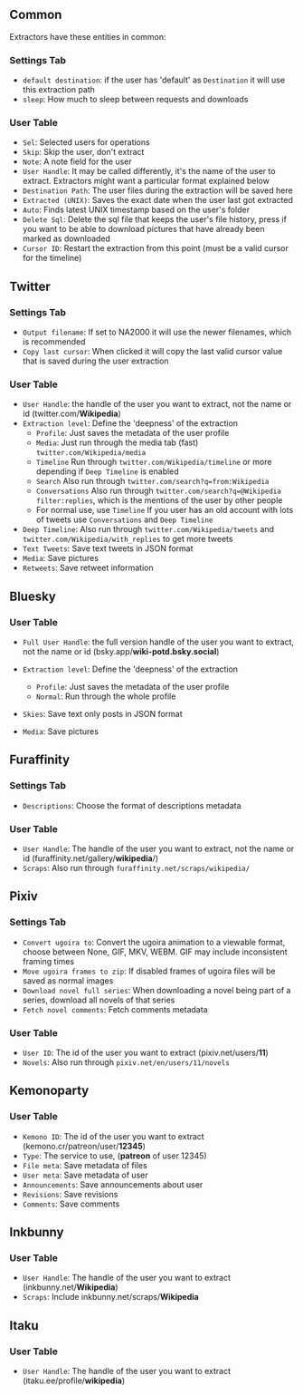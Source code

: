## Common
Extractors have these entities in common:
### Settings Tab
 - `default destination`: if the user has 'default' as `Destination` it will use this extraction path
 - `sleep`: How much to sleep between requests and downloads
### User Table
 - `Sel`: Selected users for operations
 - `Skip`: Skip the user, don't extract
 - `Note`: A note field for the user 
 - `User Handle`: It may be called differently, it's the name of the user to extract. Extractors might want a particular format explained below
 - `Destination Path`: The user files during the extraction will be saved here
 - `Extracted (UNIX)`: Saves the exact date when the user last got extracted
 - `Auto`: Finds latest UNIX timestamp based on the user's folder
 - `Delete Sql`: Delete the sql file that keeps the user's file history, press if you want to be able to download pictures that have already been marked as downloaded 
 - `Cursor ID`: Restart the extraction from this point (must be a valid cursor for the timeline)

## Twitter
### Settings Tab
 - `Output filename`: If set to NA2000 it will use the newer filenames, which is recommended
 - `Copy last cursor`: When clicked it will copy the last valid cursor value that is saved during the user extraction

### User Table
 - `User Handle`: the handle of the user you want to extract, not the name or id (twitter.com/**Wikipedia**)
 - `Extraction level`: Define the 'deepness' of the extraction
    - `Profile`: Just saves the metadata of the user profile
    - `Media`: Just run through the media tab (fast) `twitter.com/Wikipedia/media`
    - `Timeline` Run through `twitter.com/Wikipedia/timeline` or more depending if `Deep Timeline` is enabled
	 - `Search` Also run through `twitter.com/search?q=from:Wikipedia`
	 - `Conversations` Also run through `twitter.com/search?q=@Wikipedia filter:replies`, which is the mentions of the user by other people
	 - 
	   For normal use, use `Timeline` If you user has an old account with
   lots of tweets use `Conversations` and `Deep Timeline`
 - `Deep Timeline`: Also run through `twitter.com/Wikipedia/tweets` and `twitter.com/Wikipedia/with_replies` to get more tweets
 - `Text Tweets`: Save text tweets in JSON format
 - `Media`: Save pictures
 - `Retweets`: Save retweet information

## Bluesky
### User Table
 - `Full User Handle`: the full version handle of the user you want to extract, not the name or id (bsky.app/**wiki-potd.bsky.social**)
 - `Extraction level`: Define the 'deepness' of the extraction
    - `Profile`: Just saves the metadata of the user profile
    - `Normal`: Run through the whole profile

 - `Skies`: Save text only posts in JSON format
 - `Media`: Save pictures

## Furaffinity
### Settings Tab
 - `Descriptions`: Choose the format of descriptions metadata
### User Table
 - `User Handle`: The handle of the user you want to extract, not the name or id (furaffinity.net/gallery/**wikipedia**/)
 - `Scraps`: Also run through `furaffinity.net/scraps/wikipedia/`
 ## Pixiv
### Settings Tab
 - `Convert ugoira to`: Convert the ugoira animation to a viewable format, choose between None, GIF, MKV, WEBM. GIF may include inconsistent framing times
 - `Move ugoira frames to zip`: If disabled frames of ugoira files will be saved as normal images
 - `Download novel full series`: When downloading a novel being part of a series, download all novels of that series
 - `Fetch novel comments`: Fetch comments metadata
### User Table
 - `User ID`: The id of the user you want to extract (pixiv.net/users/**11**)
 - `Novels`: Also run through `pixiv.net/en/users/11/novels`
 ## Kemonoparty
### User Table
 - `Kemono ID`: The id of the user you want to extract (kemono.cr/patreon/user/**12345**)
 - `Type`: The service to use, (**patreon** of user 12345)
 - `File meta`: Save metadata of files
 - `User meta`: Save metadata of user
 - `Announcements`: Save announcements about user
 - `Revisions`: Save revisions
 - `Comments`: Save comments 
 ## Inkbunny
### User Table
 - `User Handle`: The handle of the user you want to extract (inkbunny.net/**Wikipedia**)
 - `Scraps`: Include inkbunny.net/scraps/**Wikipedia**
 ## Itaku
### User Table
 - `User Handle`: The handle of the user you want to extract (itaku.ee/profile/**wikipedia**)
